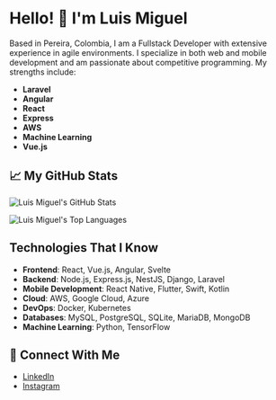 # Hello! 👋 I'm Luis Miguel

Based in Pereira, Colombia, I am a Fullstack Developer with extensive experience in agile environments. I specialize in both web and mobile development and am passionate about competitive programming. My strengths include:

- **Laravel**
- **Angular**
- **React**
- **Express**
- **AWS**
- **Machine Learning**
- **Vue.js**

## 📈 My GitHub Stats

![Luis Miguel's GitHub Stats](https://github-readme-stats.vercel.app/api?username=Luismsalazarl38&show_icons=true&hide_title=true&hide_border=true&count_private=true&include_all_commits=true&theme=dark)

![Luis Miguel's Top Languages](https://github-readme-stats.vercel.app/api/top-langs/?username=Luismsalazarl38&layout=compact&theme=dark)


## Technologies That I Know

- **Frontend**: React, Vue.js, Angular, Svelte
- **Backend**: Node.js, Express.js, NestJS, Django, Laravel
- **Mobile Development**: React Native, Flutter, Swift, Kotlin
- **Cloud**: AWS, Google Cloud, Azure
- **DevOps**: Docker, Kubernetes
- **Databases**: MySQL, PostgreSQL, SQLite, MariaDB, MongoDB
- **Machine Learning**: Python, TensorFlow


## 🤝 Connect With Me

- [LinkedIn](https://www.linkedin.com/in/luis-miguel-salazar-londo%C3%B1o-5a5898273/)
- [Instagram](https://www.instagram.com/luismsalazarl//)

